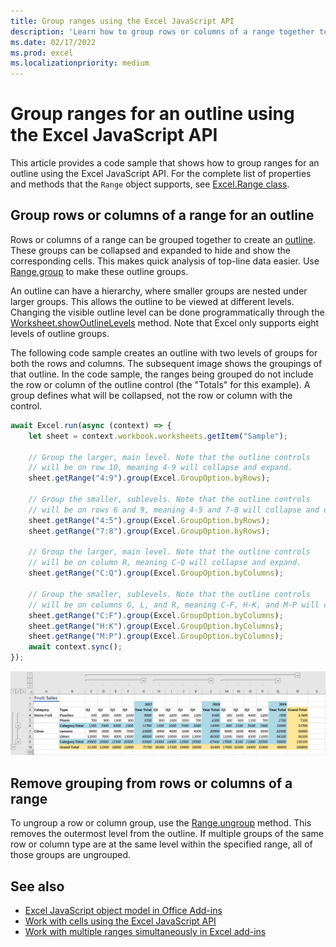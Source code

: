 ```yaml
---
title: Group ranges using the Excel JavaScript API
description: 'Learn how to group rows or columns of a range together to create an outline using the Excel JavaScript API.' 
ms.date: 02/17/2022
ms.prod: excel
ms.localizationpriority: medium
---
```


# Group ranges for an outline using the Excel JavaScript API

This article provides a code sample that shows how to group ranges for an outline using the Excel JavaScript API. For the complete list of properties and methods that the `Range` object supports, see [Excel.Range class](/javascript/api/excel/excel.range).

## Group rows or columns of a range for an outline

Rows or columns of a range can be grouped together to create an [outline](https://support.microsoft.com/office/08ce98c4-0063-4d42-8ac7-8278c49e9aff). These groups can be collapsed and expanded to hide and show the corresponding cells. This makes quick analysis of top-line data easier. Use [Range.group](/javascript/api/excel/excel.range#excel-excel-range-group-member(1)) to make these outline groups.

An outline can have a hierarchy, where smaller groups are nested under larger groups. This allows the outline to be viewed at different levels. Changing the visible outline level can be done programmatically through the [Worksheet.showOutlineLevels](/javascript/api/excel/excel.worksheet#excel-excel-worksheet-showoutlinelevels-member(1)) method. Note that Excel only supports eight levels of outline groups.

The following code sample creates an outline with two levels of groups for both the rows and columns. The subsequent image shows the groupings of that outline. In the code sample, the ranges being grouped do not include the row or column of the outline control (the "Totals" for this example). A group defines what will be collapsed, not the row or column with the control.

```js
await Excel.run(async (context) => {
    let sheet = context.workbook.worksheets.getItem("Sample");

    // Group the larger, main level. Note that the outline controls
    // will be on row 10, meaning 4-9 will collapse and expand.
    sheet.getRange("4:9").group(Excel.GroupOption.byRows);

    // Group the smaller, sublevels. Note that the outline controls
    // will be on rows 6 and 9, meaning 4-5 and 7-8 will collapse and expand.
    sheet.getRange("4:5").group(Excel.GroupOption.byRows);
    sheet.getRange("7:8").group(Excel.GroupOption.byRows);

    // Group the larger, main level. Note that the outline controls
    // will be on column R, meaning C-Q will collapse and expand.
    sheet.getRange("C:Q").group(Excel.GroupOption.byColumns);

    // Group the smaller, sublevels. Note that the outline controls
    // will be on columns G, L, and R, meaning C-F, H-K, and M-P will collapse and expand.
    sheet.getRange("C:F").group(Excel.GroupOption.byColumns);
    sheet.getRange("H:K").group(Excel.GroupOption.byColumns);
    sheet.getRange("M:P").group(Excel.GroupOption.byColumns);
    await context.sync();
});
```

![Range with a two-level, two-dimension outline.](../images/excel-outline.png)

## Remove grouping from rows or columns of a range

To ungroup a row or column group, use the [Range.ungroup](/javascript/api/excel/excel.range#excel-excel-range-ungroup-member(1)) method. This removes the outermost level from the outline. If multiple groups of the same row or column type are at the same level within the specified range, all of those groups are ungrouped.

## See also

- [Excel JavaScript object model in Office Add-ins](excel-add-ins-core-concepts.md)
- [Work with cells using the Excel JavaScript API](excel-add-ins-cells.md)
- [Work with multiple ranges simultaneously in Excel add-ins](excel-add-ins-multiple-ranges.md)

